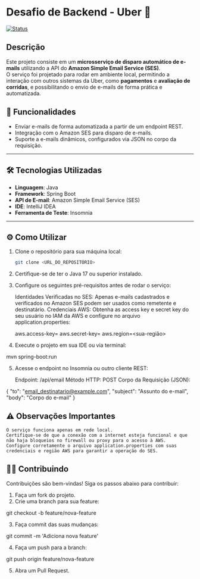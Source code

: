 # Desafio de Backend - Uber 🚗

[![Status](https://img.shields.io/badge/Status-Concluído-brightgreen)]()

## Descrição

Este projeto consiste em um **microsserviço de disparo automático de e-mails** utilizando a API do **Amazon Simple Email Service (SES)**.  
O serviço foi projetado para rodar em ambiente local, permitindo a interação com outros sistemas da Uber, como **pagamentos** e **avaliação de corridas**, e possibilitando o envio de e-mails de forma prática e automatizada.

## 🚀 Funcionalidades

- Enviar e-mails de forma automatizada a partir de um endpoint REST.
- Integração com o Amazon SES para disparo de e-mails.
- Suporte a e-mails dinâmicos, configurados via JSON no corpo da requisição.

---

## 🛠️ Tecnologias Utilizadas

- **Linguagem**: Java  
- **Framework**: Spring Boot  
- **API de E-mail**: Amazon Simple Email Service (SES)  
- **IDE**: IntelliJ IDEA  
- **Ferramenta de Teste**: Insomnia  

---

## ⚙️ Como Utilizar

1. Clone o repositório para sua máquina local:
   ```bash
   git clone <URL_DO_REPOSITÓRIO>
2. Certifique-se de ter o Java 17 ou superior instalado.

3. Configure os seguintes pré-requisitos antes de rodar o serviço:

    Identidades Verificadas no SES: Apenas e-mails cadastrados e verificados no Amazon SES podem ser usados como remetente e destinatário.
    Credenciais AWS: Obtenha as access key e secret key do seu usuário no IAM da AWS e configure no arquivo application.properties:

    aws.access-key=<sua-access-key>
    aws.secret-key=<sua-secret-key>
    aws.region=<sua-região>

4. Execute o projeto em sua IDE ou via terminal:

mvn spring-boot:run

5. Acesse o endpoint no Insomnia ou outro cliente REST:

    Endpoint: /api/email
    Método HTTP: POST
    Corpo da Requisição (JSON):

{
  "to": "email_destinatario@example.com",
  "subject": "Assunto do e-mail",
  "body": "Corpo do e-mail"
}
## ⚠️ Observações Importantes
    O serviço funciona apenas em rede local.
    Certifique-se de que a conexão com a internet esteja funcional e que não haja bloqueios no firewall ou proxy para o acesso à AWS.
    Configure corretamente o arquivo application.properties com suas credenciais e região AWS para garantir a operação do SES.
    
## 👩‍💻 Contribuindo

Contribuições são bem-vindas! Siga os passos abaixo para contribuir:

1. Faça um fork do projeto.
2. Crie uma branch para sua feature:

git checkout -b feature/nova-feature

3. Faça commit das suas mudanças:

git commit -m 'Adiciona nova feature'

4. Faça um push para a branch:

git push origin feature/nova-feature

5. Abra um Pull Request.
